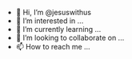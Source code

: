 - 👋 Hi, I’m @jesuswithus
- 👀 I’m interested in ...
- 🌱 I’m currently learning ...
- 💞️ I’m looking to collaborate on ...
- 📫 How to reach me ...

<!---
jesuswithus/jesuswithus is a ✨ special ✨ repository because its `README.md` (this file) appears on your GitHub profile.
You can click the Preview link to take a look at your changes.
--->

